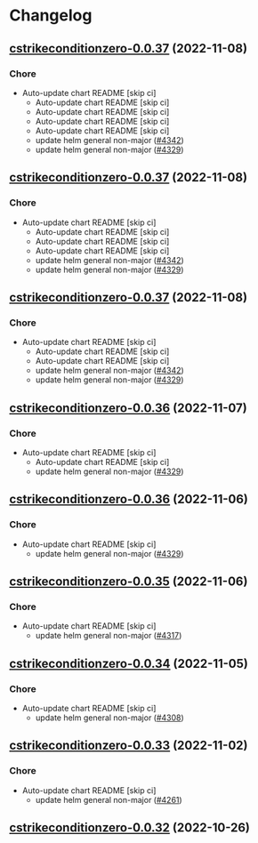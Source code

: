 # Changelog



## [cstrikeconditionzero-0.0.37](https://github.com/truecharts/charts/compare/cstrikeconditionzero-0.0.35...cstrikeconditionzero-0.0.37) (2022-11-08)

### Chore

- Auto-update chart README [skip ci]
  - Auto-update chart README [skip ci]
  - Auto-update chart README [skip ci]
  - Auto-update chart README [skip ci]
  - Auto-update chart README [skip ci]
  - update helm general non-major ([#4342](https://github.com/truecharts/charts/issues/4342))
  - update helm general non-major ([#4329](https://github.com/truecharts/charts/issues/4329))




## [cstrikeconditionzero-0.0.37](https://github.com/truecharts/charts/compare/cstrikeconditionzero-0.0.35...cstrikeconditionzero-0.0.37) (2022-11-08)

### Chore

- Auto-update chart README [skip ci]
  - Auto-update chart README [skip ci]
  - Auto-update chart README [skip ci]
  - Auto-update chart README [skip ci]
  - update helm general non-major ([#4342](https://github.com/truecharts/charts/issues/4342))
  - update helm general non-major ([#4329](https://github.com/truecharts/charts/issues/4329))




## [cstrikeconditionzero-0.0.37](https://github.com/truecharts/charts/compare/cstrikeconditionzero-0.0.35...cstrikeconditionzero-0.0.37) (2022-11-08)

### Chore

- Auto-update chart README [skip ci]
  - Auto-update chart README [skip ci]
  - Auto-update chart README [skip ci]
  - update helm general non-major ([#4342](https://github.com/truecharts/charts/issues/4342))
  - update helm general non-major ([#4329](https://github.com/truecharts/charts/issues/4329))




## [cstrikeconditionzero-0.0.36](https://github.com/truecharts/charts/compare/cstrikeconditionzero-0.0.35...cstrikeconditionzero-0.0.36) (2022-11-07)

### Chore

- Auto-update chart README [skip ci]
  - Auto-update chart README [skip ci]
  - update helm general non-major ([#4329](https://github.com/truecharts/charts/issues/4329))




## [cstrikeconditionzero-0.0.36](https://github.com/truecharts/charts/compare/cstrikeconditionzero-0.0.35...cstrikeconditionzero-0.0.36) (2022-11-06)

### Chore

- Auto-update chart README [skip ci]
  - update helm general non-major ([#4329](https://github.com/truecharts/charts/issues/4329))




## [cstrikeconditionzero-0.0.35](https://github.com/truecharts/charts/compare/cstrikeconditionzero-0.0.34...cstrikeconditionzero-0.0.35) (2022-11-06)

### Chore

- Auto-update chart README [skip ci]
  - update helm general non-major ([#4317](https://github.com/truecharts/charts/issues/4317))




## [cstrikeconditionzero-0.0.34](https://github.com/truecharts/charts/compare/cstrikeconditionzero-0.0.33...cstrikeconditionzero-0.0.34) (2022-11-05)

### Chore

- Auto-update chart README [skip ci]
  - update helm general non-major ([#4308](https://github.com/truecharts/charts/issues/4308))




## [cstrikeconditionzero-0.0.33](https://github.com/truecharts/charts/compare/cstrikeconditionzero-0.0.32...cstrikeconditionzero-0.0.33) (2022-11-02)

### Chore

- Auto-update chart README [skip ci]
  - update helm general non-major ([#4261](https://github.com/truecharts/charts/issues/4261))




## [cstrikeconditionzero-0.0.32](https://github.com/truecharts/charts/compare/cstrikeconditionzero-0.0.31...cstrikeconditionzero-0.0.32) (2022-10-26)

